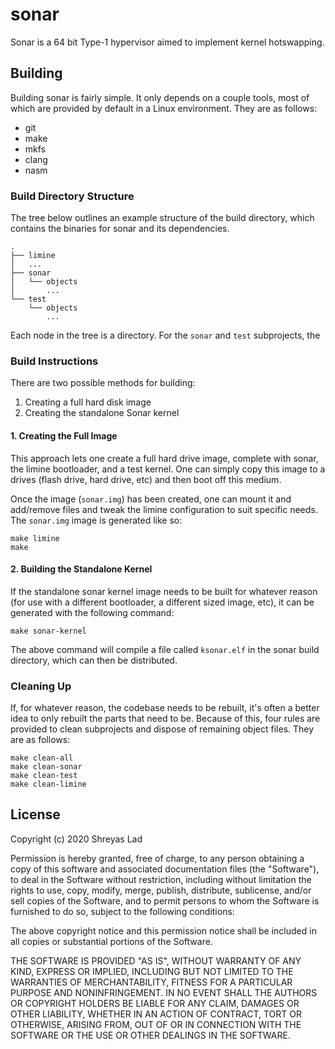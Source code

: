 # sonar

Sonar is a 64 bit Type-1 hypervisor aimed to implement kernel hotswapping.
 
## Building

Building sonar is fairly simple. It only depends on a couple tools, most of which are provided by default in a Linux environment. They are as follows:
- git
- make
- mkfs
- clang
- nasm

### Build Directory Structure

The tree below outlines an example structure of the build directory, which contains the binaries for sonar and its dependencies. 

```
.
├── limine
│   ...
├── sonar
│   └── objects
│       ...
└── test
    └── objects
        ...
```

Each node in the tree is a directory. For the `sonar` and `test` subprojects, the 

### Build Instructions

There are two possible methods for building:
1. Creating a full hard disk image
2. Creating the standalone Sonar kernel

#### 1. Creating the Full Image

This approach lets one create a full hard drive image, complete with sonar, the limine bootloader, and a test kernel. One can simply copy this image to a drives (flash drive, hard drive, etc) and then boot off this medium. 

Once the image (`sonar.img`) has been created, one can mount it and add/remove files and tweak the limine configuration to suit specific needs. The `sonar.img` image is generated like so: 

```
make limine
make
```

#### 2. Building the Standalone Kernel

If the standalone sonar kernel image needs to be built for whatever reason (for use with a different bootloader, a different sized image, etc), it can be generated with the following command:

```
make sonar-kernel
```

The above command will compile a file called `ksonar.elf` in the sonar build directory, which can then be distributed.

### Cleaning Up

If, for whatever reason, the codebase needs to be rebuilt, it's often a better idea to only rebuilt the parts that need to be. Because of this, four rules are provided to clean subprojects and dispose of remaining object files. They are as follows:

```
make clean-all
make clean-sonar
make clean-test
make clean-limine
```

## License

Copyright (c) 2020 Shreyas Lad

Permission is hereby granted, free of charge, to any person obtaining a copy
of this software and associated documentation files (the "Software"), to deal
in the Software without restriction, including without limitation the rights
to use, copy, modify, merge, publish, distribute, sublicense, and/or sell
copies of the Software, and to permit persons to whom the Software is
furnished to do so, subject to the following conditions:

The above copyright notice and this permission notice shall be included in all
copies or substantial portions of the Software.

THE SOFTWARE IS PROVIDED "AS IS", WITHOUT WARRANTY OF ANY KIND, EXPRESS OR
IMPLIED, INCLUDING BUT NOT LIMITED TO THE WARRANTIES OF MERCHANTABILITY,
FITNESS FOR A PARTICULAR PURPOSE AND NONINFRINGEMENT. IN NO EVENT SHALL THE
AUTHORS OR COPYRIGHT HOLDERS BE LIABLE FOR ANY CLAIM, DAMAGES OR OTHER
LIABILITY, WHETHER IN AN ACTION OF CONTRACT, TORT OR OTHERWISE, ARISING FROM,
OUT OF OR IN CONNECTION WITH THE SOFTWARE OR THE USE OR OTHER DEALINGS IN THE
SOFTWARE.